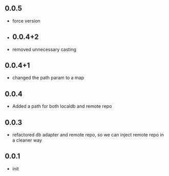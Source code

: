 ## 0.0.5
* force version

* ## 0.0.4+2
* removed unnecessary casting

## 0.0.4+1
* changed the path param to a map

## 0.0.4
* Added a path for both localdb and remote repo

## 0.0.3
* refactored db adapter and remote repo, so we can inject remote repo in a cleaner way

## 0.0.1
* init
